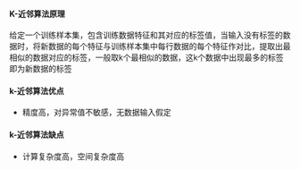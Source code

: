 #### K-近邻算法原理

给定一个训练样本集，包含训练数据特征和其对应的标签值，当输入没有标签的数据时，将新数据的每个特征与训练样本集中每行数据的每个特征作对比，提取出最相似的数据对应的标签，一般取k个最相似的数据，这k个数据中出现最多的标签即为新数据的标签

#### k-近邻算法优点

- 精度高，对异常值不敏感，无数据输入假定

#### k-近邻算法缺点

- 计算复杂度高，空间复杂度高
